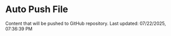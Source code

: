 # Auto Push File

Content that will be pushed to GitHub repository.
Last updated: 07/22/2025, 07:36:39 PM